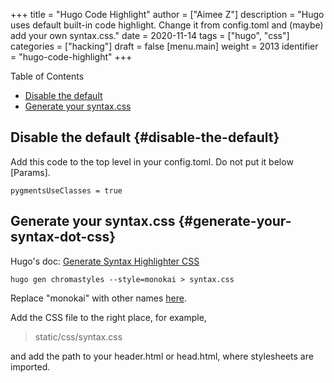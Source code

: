 +++
title = "Hugo Code Highlight"
author = ["Aimee Z"]
description = "Hugo uses default built-in code highlight. Change it from config.toml and (maybe) add your own syntax.css."
date = 2020-11-14
tags = ["hugo", "css"]
categories = ["hacking"]
draft = false
[menu.main]
  weight = 2013
  identifier = "hugo-code-highlight"
+++

<div class="ox-hugo-toc toc">
<div></div>

<div class="heading">Table of Contents</div>

- [Disable the default](#disable-the-default)
- [Generate your syntax.css](#generate-your-syntax-dot-css)

</div>
<!--endtoc-->


## Disable the default {#disable-the-default}

Add this code to the top level in your config.toml.
Do not put it below [Params].

```nil
pygmentsUseClasses = true
```


## Generate your syntax.css {#generate-your-syntax-dot-css}

Hugo's doc:
[Generate Syntax Highlighter CSS](https://gohugo.io/content-management/syntax-highlighting/)

```shell
hugo gen chromastyles --style=monokai > syntax.css
```

Replace "monokai" with other names [here](https://xyproto.github.io/splash/docs/).

Add the CSS file to the right place, for example,
> static/css/syntax.css

and add the path to your header.html or head.html,
where stylesheets are imported.
